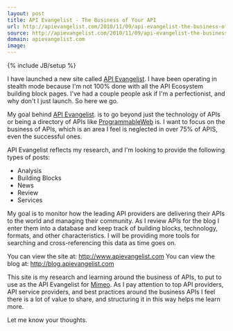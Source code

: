 ```yaml
---
layout: post
title: API Evangelist - The Business of Your API
url: http://apievangelist.com/2010/11/09/api-evangelist-the-business-of-your-api/
source: http://apievangelist.com/2010/11/09/api-evangelist-the-business-of-your-api/
domain: apievangelist.com
image: 
---
```

{% include JB/setup %}<p>I have launched a new site called <a href="http://www.apievangelist.com" target="_blank">API Evangelist</a>.  I have been operating in stealth mode because I'm not 100% done with all the API Ecosystem building block pages.  I've had a couple people ask if I'm a perfectionist, and why don't I just launch.  So here we go.<p></p>
My goal behind <a href="http://www.apievangelist.com/" target="_blank">API Evangelist</a>. is to go beyond just the technology of APIs or being a directory of APIs like <a href="http://www.programmableweb.com" target="_blank">ProgrammableWeb</a> is.  I want to focus on the business of APIs, which is an area I feel is neglected in over 75% of APIS, even the successful ones.<p></p>
API Evangelist reflects my research, and I'm looking to provide the following types of posts:
<ul class="mainlist">
	<li>Analysis</li>
	<li>Building Blocks</li>
	<li>News</li>
	<li>Review</li>
	<li>Services</li>
</ul>
My goal is to monitor how the leading API providers are delivering their APIs to the world and managing their community.  As I review APIs for the blog I enter them into a database and keep track of building blocks, technology, formats, and other characteristics.  I will be providing more tools for searching and cross-referencing this data as time goes on.<p></p>
You can view the site at:  <a href="http://www.apievangelist.com" target="_blank">http://www.apievangelist.com</a>
You can view the blog at:  <a href="http://blog.apievangelist.com" target="_blank">http://blog.apievangelist.com</a><p></p>
This site is my research and learning around the business of APIs, to put to use as the API Evangelist for <a href="http://www.mimeo.com" target="_blank">Mimeo</a>.   As I pay attention to top API providers, API service providers, and best practices around the business APIs I feel there is a lot of value to share, and structuring it in this way helps me learn more.<p></p>
Let me know your thoughts.</p>
